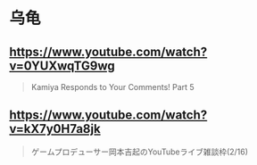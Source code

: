 # 乌龟

## https://www.youtube.com/watch?v=0YUXwqTG9wg

> Kamiya Responds to Your Comments! Part 5

## https://www.youtube.com/watch?v=kX7y0H7a8jk

> ゲームプロデューサー岡本吉起のYouTubeライブ雑談枠(2/16)
